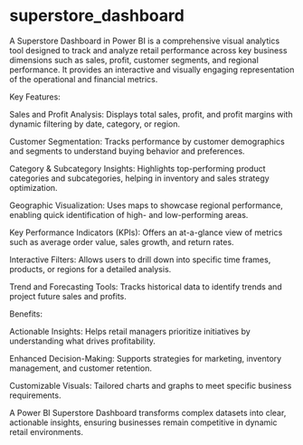 # superstore_dashboard
A Superstore Dashboard in Power BI is a comprehensive visual analytics tool designed to track and analyze retail performance across key business dimensions such as sales, profit, customer segments, and regional performance. It provides an interactive and visually engaging representation of the operational and financial metrics.


Key Features:

Sales and Profit Analysis: Displays total sales, profit, and profit margins with dynamic filtering by date, category, or region.

Customer Segmentation: Tracks performance by customer demographics and segments to understand buying behavior and preferences.

Category & Subcategory Insights: Highlights top-performing product categories and subcategories, helping in inventory and sales strategy optimization.

Geographic Visualization: Uses maps to showcase regional performance, enabling quick identification of high- and low-performing areas.

Key Performance Indicators (KPIs): Offers an at-a-glance view of metrics such as average order value, sales growth, and return rates.

Interactive Filters: Allows users to drill down into specific time frames, products, or regions for a detailed analysis.

Trend and Forecasting Tools: Tracks historical data to identify trends and project future sales and profits.

Benefits:


Actionable Insights: Helps retail managers prioritize initiatives by understanding what drives profitability.

Enhanced Decision-Making: Supports strategies for marketing, inventory management, and customer retention.

Customizable Visuals: Tailored charts and graphs to meet specific business requirements.

A Power BI Superstore Dashboard transforms complex datasets into clear, actionable insights, ensuring businesses remain competitive in dynamic retail environments.






